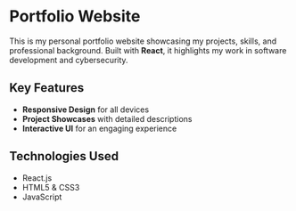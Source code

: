 # Portfolio Website

This is my personal portfolio website showcasing my projects, skills, and professional background. Built with **React**, it highlights my work in software development and cybersecurity.

## Key Features

- **Responsive Design** for all devices
- **Project Showcases** with detailed descriptions
- **Interactive UI** for an engaging experience

## Technologies Used

- React.js
- HTML5 & CSS3
- JavaScript
